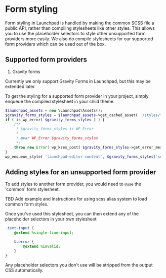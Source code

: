 # Form styling

Form styling in Launchpad is handled by making the common SCSS file a public API, rather than compiling stylesheets like other styles. This allows you to use the placeholder selectors to style other unsupported form providers more easily. We also do compile stylesheets for our supported form providers which can be used out of the box.

## Supported form providers

1. Gravity forms

Currently we only support Gravity Forms in Launchpad, but this may be extended later.

To get the styling for a supported form provider in your project, simply enqueue the compiled stylesheet in your child theme.

```php
$launchpad_assets = new \Launchpad\Assets();
$gravity_forms_styles = $launchpad_assets->get_cached_asset( '/styles/forms/gravity-forms.scss' );
if ( is_wp_error( $gravity_forms_styles ) ) {
	/**
	 * $gravity_forms_styles is WP_Error
	 *
	 * @var WP_Error $gravity_forms_styles
	 */
	throw new Error( wp_kses_post( $gravity_forms_styles->get_error_message() ) );
}
wp_enqueue_style( 'launchpad-editor-content', $gravity_forms_styles['source'], $gravity_forms_styles['dependencies'], $gravity_forms_styles['version'] );
```

## Adding styles for an unsupported form provider

To add styles to another form provider, you would need to `@use` the 'common' form stylesheet.

TBD Add example and instructions for using scss alias system to load common form styles.

Once you've used this stylesheet, you can then extend any of the placeholder selectors in your own stylesheet

```scss
.text-input {
	@extend %single-line-input;

	&.error {
		@extend %invalid;
	}
}
```

Any placeholder selectors you don't use will be stripped from the output CSS automatically.
